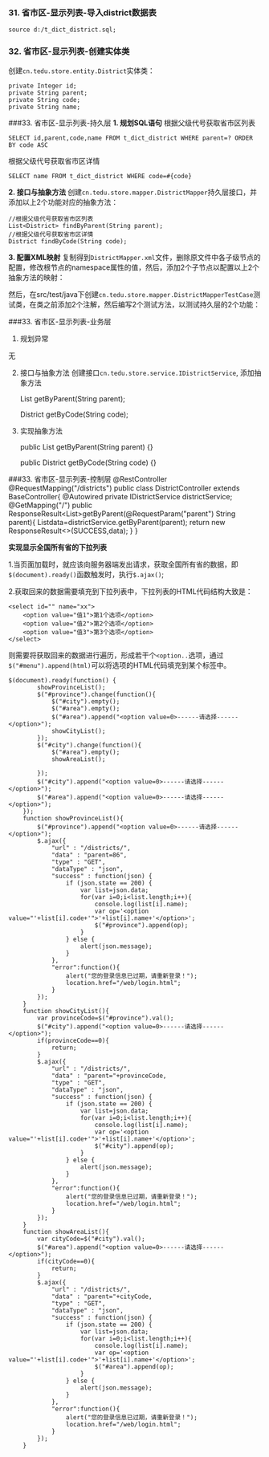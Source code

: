 ### 31. 省市区-显示列表-导入district数据表
   `source d:/t_dict_district.sql;`

### 32. 省市区-显示列表-创建实体类
创建`cn.tedu.store.entity.District`实体类：

	private Integer id;
	private String parent;
	private String code;
	private String name;

###33. 省市区-显示列表-持久层
**1. 规划SQL语句**
根据父级代号获取省市区列表

	SELECT id,parent,code,name FROM t_dict_district WHERE parent=? ORDER BY code ASC

根据父级代号获取省市区详情

	SELECT name FROM t_dict_district WHERE code=#{code}

**2. 接口与抽象方法**
创建`cn.tedu.store.mapper.DistrictMapper`持久层接口，并添加以上2个功能对应的抽象方法：

	//根据父级代号获取省市区列表
	List<District> findByParent(String parent);
	//根据父级代号获取省市区详情	
	District findByCode(String code);

**3. 配置XML映射**
复制得到`DistrictMapper.xml`文件，删除原文件中各子级节点的配置，修改根节点的namespace属性的值，然后，添加2个子节点以配置以上2个抽象方法的映射：

然后，在src/test/java下创建`cn.tedu.store.mapper.DistrictMapperTestCase`测试类，在类之前添加2个注解，然后编写2个测试方法，以测试持久层的2个功能：

###33. 省市区-显示列表-业务层
1. 规划异常

无

2. 接口与抽象方法
创建接口`cn.tedu.store.service.IDistrictService`,
添加抽象方法

	List<District> getByParent(String parent);
	
	District getByCode(String code);

3. 实现抽象方法

	public List<District> getByParent(String parent) {}

	public District getByCode(String code) {}

###33. 省市区-显示列表-控制层
	@RestController
	@RequestMapping("/districts")
	public class DistrictController extends BaseController{
		@Autowired
		private IDistrictService districtService;
		@GetMapping("/")
		public ResponseResult<List<District>>getByParent(@RequestParam("parent") String parent){
			List<District>data=districtService.getByParent(parent);
			return new ResponseResult<>(SUCCESS,data);
		}
	}


**实现显示全国所有省的下拉列表**

1.当页面加载时，就应该向服务器端发出请求，获取全国所有省的数据，即`$(document).ready()`函数触发时，执行`$.ajax()`;

2.获取回来的数据需要填充到下拉列表中，下拉列表的HTML代码结构大致是：

	<select id="" name="xx">
		<option value="值1">第1个选项</option>
		<option value="值2">第2个选项</option>
		<option value="值3">第3个选项</option>
	</select>

则需要将获取回来的数据进行遍历，形成若干个`<option..`选项，通过`$("#menu").append(html)`可以将选项的HTML代码填充到某个标签中。

	$(document).ready(function() {
			showProvinceList();
			$("#province").change(function(){
				$("#city").empty();
				$("#area").empty();
				$("#area").append("<option value=0>------请选择------</option>");
				showCityList();
			});
			$("#city").change(function(){
				$("#area").empty();
				showAreaList();
				
			});
			$("#city").append("<option value=0>------请选择------</option>");
			$("#area").append("<option value=0>------请选择------</option>");
		});
		function showProvinceList(){
			$("#province").append("<option value=0>------请选择------</option>");
			$.ajax({
				"url" : "/districts/",
				"data" : "parent=86",
				"type" : "GET",
				"dataType" : "json",
				"success" : function(json) {
					if (json.state == 200) {
						var list=json.data;
						for(var i=0;i<list.length;i++){
							console.log(list[i].name);
							var op='<option value="'+list[i].code+'">'+list[i].name+'</option>';
							$("#province").append(op);
						}
					} else {
						alert(json.message);
					}
				},
				"error":function(){
					alert("您的登录信息已过期，请重新登录！");
					location.href="/web/login.html";
				}
			});
		}
		function showCityList(){
			var provinceCode=$("#province").val();
			$("#city").append("<option value=0>------请选择------</option>");
			if(provinceCode==0){
				return;
			}
			$.ajax({
				"url" : "/districts/",
				"data" : "parent="+provinceCode,
				"type" : "GET",
				"dataType" : "json",
				"success" : function(json) {
					if (json.state == 200) {
						var list=json.data;
						for(var i=0;i<list.length;i++){
							console.log(list[i].name);
							var op='<option value="'+list[i].code+'">'+list[i].name+'</option>';
							$("#city").append(op);
						}
					} else {
						alert(json.message);
					}
				},
				"error":function(){
					alert("您的登录信息已过期，请重新登录！");
					location.href="/web/login.html";
				}
			});
		}
		function showAreaList(){
			var cityCode=$("#city").val();
			$("#area").append("<option value=0>------请选择------</option>");
			if(cityCode==0){
				return;
			}
			$.ajax({
				"url" : "/districts/",
				"data" : "parent="+cityCode,
				"type" : "GET",
				"dataType" : "json",
				"success" : function(json) {
					if (json.state == 200) {
						var list=json.data;
						for(var i=0;i<list.length;i++){
							console.log(list[i].name);
							var op='<option value="'+list[i].code+'">'+list[i].name+'</option>';
							$("#area").append(op);
						}
					} else {
						alert(json.message);
					}
				},
				"error":function(){
					alert("您的登录信息已过期，请重新登录！");
					location.href="/web/login.html";
				}
			});
		}

